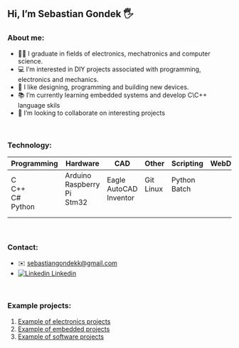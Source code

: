 
##  Hi, I’m Sebastian Gondek 🖐️

### About me:
- 👨‍🎓 I graduate in fields of electronics, mechatronics and computer science.
- 💻 I’m interested in DIY projects associated with programming, electronics and mechanics.
- 🔧 I like designing, programming and building new devices.  
- 📚 I’m currently learning embedded systems and develop C\C++ language skils
- 👀 I’m looking to collaborate on interesting projects

<br>

### Technology:

| Programming | Hardware | CAD | Other | Scripting | WebDev | Simulation |
|-------------|----------|-----|-------|---------- |--------|------------|
|C <br> C++ <br> C# <br> Python|Arduino <br> Raspberry Pi <br> Stm32 <br><br>|Eagle <br> AutoCAD <br> Inventor <br><br>|Git <br> Linux <br><br><br>|Python <br> Batch <br><br><br>|

<br>

### Contact: 
- ✉️ sebastiangondekk@gmail.com
- [![Linkedin](https://i.stack.imgur.com/gVE0j.png)  Linkedin](https://www.linkedin.com/in/sebastiangondek)


<br>

### Example projects:
1. [Example of electronics projects](https://github.com/sebgone/SmallProjects)
2. [Example of embedded projects](https://github.com/sebgone/MediumProjects)
3. [Example of software projects](https://github.com/sebgone/SoftwareProjects)

